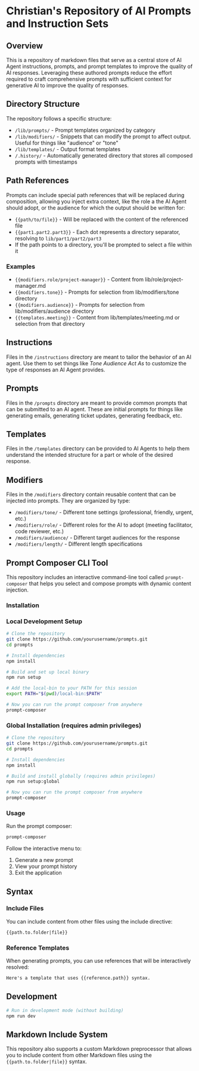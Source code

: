 # Christian's Repository of AI Prompts and Instruction Sets

## Overview

This is a repository of markdown files that serve as a central store of AI Agent instructions, prompts, and prompt templates to improve the quality of AI responses. Leveraging these authored prompts reduce the effort required to craft comprehensive prompts with sufficient context for generative AI to improve the quality of responses.

## Directory Structure

The repository follows a specific structure:

- `/lib/prompts/` - Prompt templates organized by category
- `/lib/modifiers/` - Snippets that can modify the prompt to affect output.  Useful for things like "audience" or "tone"
- `/lib/templates/` - Output format templates
- `/.history/` - Automatically generated directory that stores all composed prompts with timestamps

## Path References

Prompts can include special path references that will be replaced during composition, allowing you inject extra context, like the role a the AI Agent should adopt, or the audience for which the output should be written for:

- `{{path/to/file}}` - Will be replaced with the content of the referenced file
- `{{part1.part2.part3}}` - Each dot represents a directory separator, resolving to `lib/part1/part2/part3`
- If the path points to a directory, you'll be prompted to select a file within it

### Examples

- `{{modifiers.role/project-manager}}` - Content from lib/role/project-manager.md
- `{{modifiers.tone}}` - Prompts for selection from lib/modifiers/tone directory
- `{{modifiers.audience}}` - Prompts for selection from lib/modifiers/audience directory
- `{{templates.meeting}}` - Content from lib/templates/meeting.md or selection from that directory

## Instructions

Files in the `/instructions` directory are meant to tailor the behavior of an AI agent.  Use them to set things like *Tone* *Audience* *Act As* to customize the type of responses an AI Agent provides.

## Prompts

Files in the `/prompts` directory are meant to provide common prompts that can be submitted to an AI agent.  These are initial prompts for things like generating emails, generating ticket updates, generating feedback, etc.

## Templates

Files in the `/templates` directory can be provided to AI Agents to help them understand the intended structure for a part or whole of the desired response.

## Modifiers

Files in the `/modifiers` directory contain reusable content that can be injected into prompts. They are organized by type:

- `/modifiers/tone/` - Different tone settings (professional, friendly, urgent, etc.)
- `/modifiers/role/` - Different roles for the AI to adopt (meeting facilitator, code reviewer, etc.)
- `/modifiers/audience/` - Different target audiences for the response
- `/modifiers/length/` - Different length specifications

## Prompt Composer CLI Tool

This repository includes an interactive command-line tool called `prompt-composer` that helps you select and compose prompts with dynamic content injection.

### Installation

### Local Development Setup

```bash
# Clone the repository
git clone https://github.com/yourusername/prompts.git
cd prompts

# Install dependencies
npm install

# Build and set up local binary
npm run setup

# Add the local-bin to your PATH for this session
export PATH="$(pwd)/local-bin:$PATH"

# Now you can run the prompt composer from anywhere
prompt-composer
```

### Global Installation (requires admin privileges)

```bash
# Clone the repository
git clone https://github.com/yourusername/prompts.git
cd prompts

# Install dependencies
npm install

# Build and install globally (requires admin privileges)
npm run setup:global

# Now you can run the prompt composer from anywhere
prompt-composer
```

### Usage

Run the prompt composer:

```bash
prompt-composer
```

Follow the interactive menu to:

1. Generate a new prompt
2. View your prompt history
3. Exit the application

## Syntax

### Include Files

You can include content from other files using the include directive:

```markdown
{{path.to.folder|file}}
```

### Reference Templates

When generating prompts, you can use references that will be interactively resolved:

```markdown
Here's a template that uses {{reference.path}} syntax.
```

## Development

```bash
# Run in development mode (without building)
npm run dev
```

## Markdown Include System

This repository also supports a custom Markdown preprocessor that allows you to include content from other Markdown files using the `{{path.to.folder|file}}` syntax.